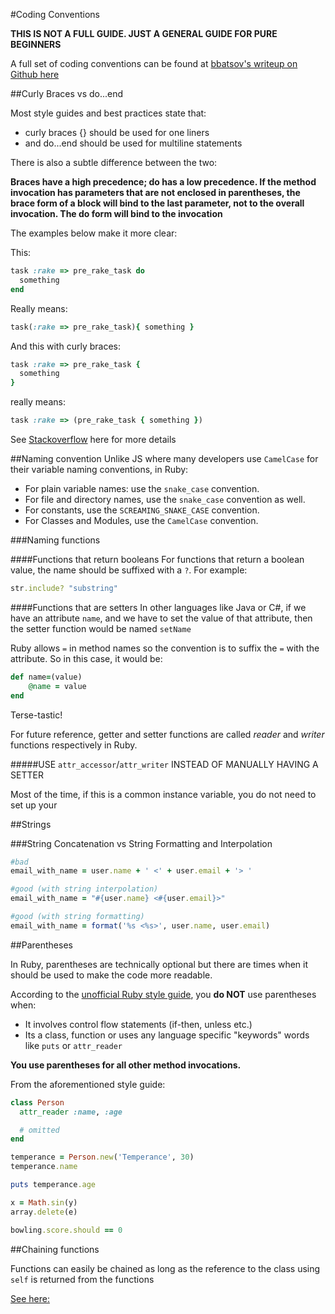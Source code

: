 #Coding Conventions

**THIS IS NOT A FULL GUIDE. JUST A GENERAL GUIDE FOR PURE BEGINNERS**

A full set of coding conventions can be found at [bbatsov's writeup on Github here](https://github.com/bbatsov/ruby-style-guide)


##Curly Braces vs do...end

Most style guides and best practices state that:

* curly braces {} should be used for one liners
* and do...end should be used for multiline statements

There is also a subtle difference between the two:

**Braces have a high precedence; do has a low precedence. If the method invocation has parameters that are not enclosed in parentheses, the brace form of a block will bind to the last parameter, not to the overall invocation. The do form will bind to the invocation**

The examples below make it more clear:

This:

```ruby
task :rake => pre_rake_task do
  something
end
```
Really means:

```ruby
task(:rake => pre_rake_task){ something }
```

And this with curly braces:

```ruby
task :rake => pre_rake_task {
  something
}
```

really means:

```ruby
task :rake => (pre_rake_task { something })
```

See [Stackoverflow](http://stackoverflow.com/questions/5587264/do-end-vs-curly-braces-for-blocks-in-ruby)  here for more details


##Naming convention
Unlike JS where many developers use ```CamelCase``` for their variable naming conventions, in Ruby:

* For plain variable names: use the ```snake_case``` convention.
* For file and directory names, use the ```snake_case``` convention as well.
* For constants, use the ```SCREAMING_SNAKE_CASE``` convention.
* For Classes and Modules, use the ```CamelCase``` convention.

###Naming functions

####Functions that return booleans
For functions that return a boolean value, the name should be suffixed with a ```?```. For example:

```ruby
str.include? "substring"
```

####Functions that are setters<a name="setter-naming-convention"></a>
In other languages like Java or C#, if we have an attribute ```name```, and we have to set the value of that attribute, then the setter function would be named ```setName```

Ruby allows ```=``` in method names so the convention is to suffix the ```=``` with the attribute. So in this case, it would be:

```ruby
def name=(value)
	@name = value
end
```

Terse-tastic!

For future reference, getter and setter functions are called _reader_ and _writer_ functions 
respectively in Ruby.

#####USE ```attr_accessor```/```attr_writer``` INSTEAD OF MANUALLY HAVING A SETTER

Most of the time, if this is a common instance variable, you do not need to set up your


##Strings

###String Concatenation vs String Formatting and Interpolation

```ruby
#bad
email_with_name = user.name + ' <' + user.email + '> '
```
```ruby
#good (with string interpolation)
email_with_name = "#{user.name} <#{user.email}>"
```
```ruby
#good (with string formatting)
email_with_name = format('%s <%s>', user.name, user.email)
```

##Parentheses<a name="parentheses"></a>

In Ruby, parentheses are technically optional but there are times when it should be used to make the code more readable.

According to the [unofficial Ruby style guide](https://github.com/bbatsov/ruby-style-guide), you **do NOT** use parentheses when:

* It involves control flow statements (if-then, unless etc.)
* Its a class, function or uses any language specific "keywords" words like ```puts``` or ```attr_reader```

**You use parentheses for all other method invocations.**

From the aforementioned style guide:

```ruby
class Person
  attr_reader :name, :age

  # omitted
end

temperance = Person.new('Temperance', 30)
temperance.name

puts temperance.age

x = Math.sin(y)
array.delete(e)

bowling.score.should == 0
```

##Chaining functions

Functions can easily be chained as long as the reference to the class using ```self``` is returned from the functions

[See here:](http://tjackiw.tumblr.com/post/23155838377/interview-challenge-ruby-method-chaining)

